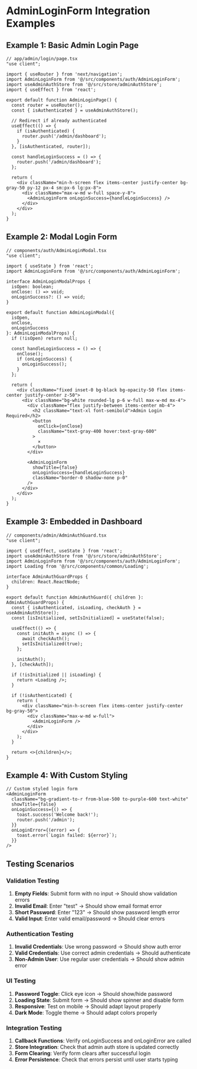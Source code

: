 # AdminLoginForm Integration Examples

## Example 1: Basic Admin Login Page

```tsx
// app/admin/login/page.tsx
"use client";

import { useRouter } from 'next/navigation';
import AdminLoginForm from '@/src/components/auth/AdminLoginForm';
import useAdminAuthStore from '@/src/store/adminAuthStore';
import { useEffect } from 'react';

export default function AdminLoginPage() {
  const router = useRouter();
  const { isAuthenticated } = useAdminAuthStore();

  // Redirect if already authenticated
  useEffect(() => {
    if (isAuthenticated) {
      router.push('/admin/dashboard');
    }
  }, [isAuthenticated, router]);

  const handleLoginSuccess = () => {
    router.push('/admin/dashboard');
  };

  return (
    <div className="min-h-screen flex items-center justify-center bg-gray-50 py-12 px-4 sm:px-6 lg:px-8">
      <div className="max-w-md w-full space-y-8">
        <AdminLoginForm onLoginSuccess={handleLoginSuccess} />
      </div>
    </div>
  );
}
```

## Example 2: Modal Login Form

```tsx
// components/auth/AdminLoginModal.tsx
"use client";

import { useState } from 'react';
import AdminLoginForm from '@/src/components/auth/AdminLoginForm';

interface AdminLoginModalProps {
  isOpen: boolean;
  onClose: () => void;
  onLoginSuccess?: () => void;
}

export default function AdminLoginModal({ 
  isOpen, 
  onClose, 
  onLoginSuccess 
}: AdminLoginModalProps) {
  if (!isOpen) return null;

  const handleLoginSuccess = () => {
    onClose();
    if (onLoginSuccess) {
      onLoginSuccess();
    }
  };

  return (
    <div className="fixed inset-0 bg-black bg-opacity-50 flex items-center justify-center z-50">
      <div className="bg-white rounded-lg p-6 w-full max-w-md mx-4">
        <div className="flex justify-between items-center mb-4">
          <h2 className="text-xl font-semibold">Admin Login Required</h2>
          <button
            onClick={onClose}
            className="text-gray-400 hover:text-gray-600"
          >
            ×
          </button>
        </div>
        
        <AdminLoginForm
          showTitle={false}
          onLoginSuccess={handleLoginSuccess}
          className="border-0 shadow-none p-0"
        />
      </div>
    </div>
  );
}
```

## Example 3: Embedded in Dashboard

```tsx
// components/admin/AdminAuthGuard.tsx
"use client";

import { useEffect, useState } from 'react';
import useAdminAuthStore from '@/src/store/adminAuthStore';
import AdminLoginForm from '@/src/components/auth/AdminLoginForm';
import Loading from '@/src/components/common/Loading';

interface AdminAuthGuardProps {
  children: React.ReactNode;
}

export default function AdminAuthGuard({ children }: AdminAuthGuardProps) {
  const { isAuthenticated, isLoading, checkAuth } = useAdminAuthStore();
  const [isInitialized, setIsInitialized] = useState(false);

  useEffect(() => {
    const initAuth = async () => {
      await checkAuth();
      setIsInitialized(true);
    };
    
    initAuth();
  }, [checkAuth]);

  if (!isInitialized || isLoading) {
    return <Loading />;
  }

  if (!isAuthenticated) {
    return (
      <div className="min-h-screen flex items-center justify-center bg-gray-50">
        <div className="max-w-md w-full">
          <AdminLoginForm />
        </div>
      </div>
    );
  }

  return <>{children}</>;
}
```

## Example 4: With Custom Styling

```tsx
// Custom styled login form
<AdminLoginForm
  className="bg-gradient-to-r from-blue-500 to-purple-600 text-white"
  showTitle={false}
  onLoginSuccess={() => {
    toast.success('Welcome back!');
    router.push('/admin');
  }}
  onLoginError={(error) => {
    toast.error(`Login failed: ${error}`);
  }}
/>
```

## Testing Scenarios

### Validation Testing
1. **Empty Fields**: Submit form with no input → Should show validation errors
2. **Invalid Email**: Enter "test" → Should show email format error
3. **Short Password**: Enter "123" → Should show password length error
4. **Valid Input**: Enter valid email/password → Should clear errors

### Authentication Testing
1. **Invalid Credentials**: Use wrong password → Should show auth error
2. **Valid Credentials**: Use correct admin credentials → Should authenticate
3. **Non-Admin User**: Use regular user credentials → Should show admin error

### UI Testing
1. **Password Toggle**: Click eye icon → Should show/hide password
2. **Loading State**: Submit form → Should show spinner and disable form
3. **Responsive**: Test on mobile → Should adapt layout properly
4. **Dark Mode**: Toggle theme → Should adapt colors properly

### Integration Testing
1. **Callback Functions**: Verify onLoginSuccess and onLoginError are called
2. **Store Integration**: Check that admin auth store is updated correctly
3. **Form Clearing**: Verify form clears after successful login
4. **Error Persistence**: Check that errors persist until user starts typing
